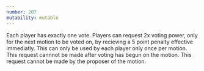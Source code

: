 ```yaml
---
number: 207
mutability: mutable
---
```


Each player has exactly one vote. Players can request 2x voting power, only for the next motion to be voted on, by recieving a 5 point penalty effective immediatly. This can only be used by each player only once per motion. This request cannnot be made after voting has begun on the motion. This request cannot be made by the proposer of the motion. 

